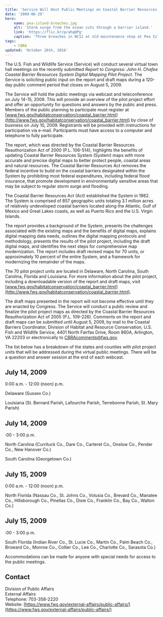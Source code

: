 ```yaml
---
title: 'Service Will Host Public Meetings on Coastal Barrier Resources System Pilot Project Units'
date: '2009-06-29'
hero:
    name: pea-island-breaches.jpg
    alt: 'Storm surge from the ocean cuts through a barrier island.'
    link: 'https://flic.kr/p/ahqQPg'
    caption: 'Three breaches in NC12 at old maintenance shop at Pea Island NWR. Photo by Tom MacKenzie, USFWS.'
tags:
    - CBRA
updated: 'October 26th, 2016'
---
```


The U.S. Fish and Wildlife Service (Service) will conduct several virtual town hall meetings on the recently submitted _Report to Congress: John H. Chafee Coastal Barrier Resources System Digital Mapping Pilot Project_. The Service is soliciting public input on the report and draft maps during a 120-day public comment period that closes on August 5, 2009.

The Service will hold the public meetings via webcast and teleconference on July 14-15, 2009. This will provide an overview of the pilot project effort and offer an opportunity for questions and answers by the public and press. Members of the public planning to participate must register at [www.fws.gov/habitatconservation/coastal_barrier.html](http://www.fws.gov/habitatconservation/coastal_barrier.html) by close of business on July 10, 2009. Registrants will be provided with instructions for participation via e-mail. Participants must have access to a computer and telephone to fully participate.

The report, which was directed by the Coastal Barrier Resources Reauthorization Act of 2000 (P.L. 106-514), highlights the benefits of updating Coastal Barrier Resources System (System) maps with more accurate and precise digital maps to better protect people, coastal areas and natural resources. The Coastal Barrier Resources Act removes the federal incentive to build on the coastal barriers designated within the System by prohibiting most federal expenditures, including federal flood insurance, that promote development in environmentally sensitive areas that may be subject to regular storm surge and flooding.

The Coastal Barrier Resources Act (Act) established the System in 1982. The System is comprised of 857 geographic units totaling 3.1 million acres of relatively undeveloped coastal barriers located along the Atlantic, Gulf of Mexico and Great Lakes coasts, as well as Puerto Rico and the U.S. Virgin Islands.

The report provides a background of the System, presents the challenges associated with the existing maps and the benefits of digital maps, explains digital mapping data needs, outlines the digital mapping protocols and methodology, presents the results of the pilot project, including the draft digital maps, and identifies the next steps for comprehensive map modernization. The report includes draft revised maps for 70 units, or approximately 10 percent of the entire System, and a framework for modernizing the remainder of the maps.

The 70 pilot project units are located in Delaware, North Carolina, South Carolina, Florida and Louisiana. For more information about the pilot project, including a downloadable version of the report and draft maps, visit [www.fws.gov/habitatconservation/coastal_barrier.html](http://www.fws.gov/habitatconservation/coastal_barrier.html).

The draft maps presented in the report will not become effective until they are enacted by Congress. The Service will conduct a public review and finalize the pilot project maps as directed by the Coastal Barrier Resources Reauthorization Act of 2005 (P.L. 109-226). Comments on the report and draft maps can be submitted until August 5, 2009, by mail to the Coastal Barriers Coordinator, Division of Habitat and Resource Conservation, U.S. Fish and Wildlife Service, 4401 North Fairfax Drive, Room 860A, Arlington, VA 22203 or electronically to [CBRAcomments@fws.gov](mailto:CBRAcomments@fws.gov).

The list below has a breakdown of the states and counties with pilot project units that will be addressed during the virtual public meetings. There will be a question and answer session at the end of each webcast.

## July 14, 2009

0:00 a.m. - 12:00 (noon) p.m.

Delaware (Sussex Co.)

Louisiana (St. Bernard Parish, Lafourche Parish, Terrebonne Parish, St. Mary Parish)

## July 14, 2009

:00 - 3:00 p.m.

North Carolina (Currituck Co., Dare Co., Carteret Co., Onslow Co., Pender Co., New Hanover Co.)

South Carolina (Georgetown Co.)

## July 15, 2009

0:00 a.m. - 12:00 (noon) p.m.

North Florida (Nassau Co., St. Johns Co., Volusia Co., Brevard Co., Manatee Co., Hillsborough Co., Pinellas Co., Dixie Co., Franklin Co., Bay Co., Walton Co.)

## July 15, 2009

:00 - 3:00 p.m.

South Florida (Indian River Co., St. Lucie Co., Martin Co., Palm Beach Co., Broward Co., Monroe Co., Collier Co., Lee Co., Charlotte Co., Sarasota Co.)

Accommodations can be made for anyone with special needs for access to the public meetings.

## Contact

Division of Public Affairs  
External Affairs  
Telephone: 703-358-2220  
Website: [https://www.fws.gov/external-affairs/public-affairs/](https://www.fws.gov/external-affairs/public-affairs/)
